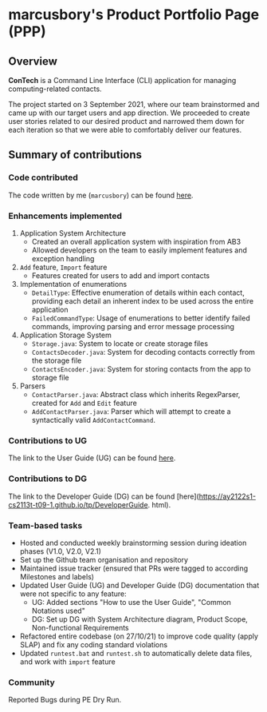 # marcusbory's Product Portfolio Page (PPP)

## Overview
**ConTech** is a Command Line Interface (CLI) application for managing computing-related contacts.

The project started on 3 September 2021, where our team brainstormed and came up with our target users and app 
direction. We proceeded to create user stories related to our desired product and narrowed them down for each 
iteration so that we were able to comfortably deliver our features.

## Summary of contributions
### Code contributed
The code written by me (`marcusbory`) can be found [here](https://nus-cs2113-ay2122s1.github.io/tp-dashboard/?search=marcusbory&sort=groupTitle&sortWithin=title&timeframe=commit&mergegroup=&groupSelect=groupByRepos&breakdown=true&checkedFileTypes=docs~functional-code~test-code~other&since=2021-09-25&tabOpen=true&tabType=authorship&tabAuthor=marcusbory&tabRepo=AY2122S1-CS2113T-T09-1%2Ftp%5Bmaster%5D&authorshipIsMergeGroup=false&authorshipFileTypes=docs~functional-code~test-code~other&authorshipIsBinaryFileTypeChecked=false).
<br />

### Enhancements implemented
1. Application System Architecture
   - Created an overall application system with inspiration from AB3
   - Allowed developers on the team to easily implement features and exception handling
2. `Add` feature, `Import` feature
   - Features created for users to add and import contacts
3. Implementation of enumerations
   - `DetailType`: Effective enumeration of details within each contact, providing each detail an inherent index to 
   be used across the entire application
   - `FailedCommandType`: Usage of enumerations to better identify failed commands, improving parsing and error message processing
4. Application Storage System
   - `Storage.java`: System to locate or create storage files
   - `ContactsDecoder.java`: System for decoding contacts correctly from the storage file
   - `ContactsEncoder.java`: System for storing contacts from the app to storage file
5. Parsers
   - `ContactParser.java`: Abstract class which inherits RegexParser, created for `Add` and `Edit` feature
   - `AddContactParser.java`: Parser which will attempt to create a syntactically valid `AddContactCommand`.

### Contributions to UG
The link to the User Guide (UG) can be found [here](https://ay2122s1-cs2113t-t09-1.github.io/tp/UserGuide.html).

### Contributions to DG
The link to the Developer Guide (DG) can be found [here](https://ay2122s1-cs2113t-t09-1.github.io/tp/DeveloperGuide.
html).

### Team-based tasks
- Hosted and conducted weekly brainstorming session during ideation phases (V1.0, V2.0, V2.1)
- Set up the Github team organisation and repository
- Maintained issue tracker (ensured that PRs were tagged to according Milestones and labels)
- Updated User Guide (UG) and Developer Guide (DG) documentation that were not specific to any feature:
  - UG: Added sections "How to use the User Guide", "Common Notations used"
  - DG: Set up DG with System Architecture diagram, Product Scope, Non-functional Requirements
- Refactored entire codebase (on 27/10/21) to improve code quality (apply SLAP) and fix any coding standard violations
- Updated `runtest.bat` and `runtest.sh` to automatically delete data files, and work with `import` feature

### Community
Reported Bugs during PE Dry Run.
